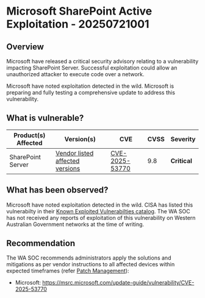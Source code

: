 # Microsoft SharePoint Active Exploitation - 20250721001

## Overview

Microsoft have released a critical security advisory relating to a vulnerability impacting SharePoint Server. Successful exploitation could allow an unauthorized attacker to execute code over a network.

Microsoft have noted exploitation detected in the wild. Microsoft is preparing and fully testing a comprehensive update to address this vulnerability.

## What is vulnerable?

| Product(s) Affected | Version(s) | CVE | CVSS | Severity |
| ------------------- | ---------- | --- | ---- | -------- |
| SharePoint Server | [Vendor listed affected versions](https://msrc.microsoft.com/update-guide/vulnerability/CVE-2025-53770) | [CVE-2025-53770](https://nvd.nist.gov/vuln/detail/CVE-2025-53770) | 9.8 | **Critical** |

## What has been observed?

Microsoft have noted exploitation detected in the wild. CISA has listed this vulnerabilty in their [Known Exploited Vulnerabilties catalog](https://www.cisa.gov/known-exploited-vulnerabilities-catalog).
The WA SOC has not received any reports of exploitation of this vulnerability on Western Australian Government networks at the time of writing.

## Recommendation

The WA SOC recommends administrators apply the solutions and mitigations as per vendor instructions to all affected devices within expected timeframes (refer [Patch Management](../guidelines/patch-management.md)):

- Microsoft: <https://msrc.microsoft.com/update-guide/vulnerability/CVE-2025-53770>
